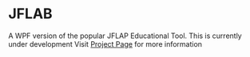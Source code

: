 # JFLAB
A WPF version of the popular JFLAP Educational Tool. This is currently under development
Visit [Project Page](https://github.com/users/GrayHat12/projects/1) for more information
